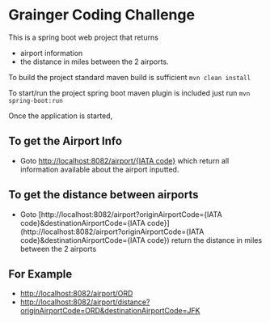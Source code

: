 # Grainger Coding Challenge

This is a spring boot web project that returns
   - airport information  
   - the distance in miles between the 2 airports.

To build the project standard maven build is sufficient `mvn clean install`

To start/run the project spring boot maven plugin is included just run `mvn spring-boot:run`

Once the application is started,
## To get the Airport Info 
- Goto [http://localhost:8082/airport/{IATA code}](http://localhost:3000)  which return all information available about the airport inputted.

## To get the distance between airports
- Goto [http://localhost:8082/airport?originAirportCode={IATA code}&destinationAirportCode={IATA code}](http://localhost:8082/airport?originAirportCode={IATA code}&destinationAirportCode={IATA code}) return the distance in miles between the 2 airports



## For Example
- [http://localhost:8082/airport/ORD](http://localhost:8082/airport/ORD)
- [http://localhost:8082/airport/distance?originAirportCode=ORD&destinationAirportCode=JFK](http://localhost:8082/airport/distance?originAirportCode=ORD&destinationAirportCode=JFK)
